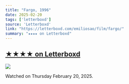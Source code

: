 ```yaml
---
title: "Fargo, 1996"
date: 2025-02-20
tags: ['letterboxd']
source: 'Letterboxd'
link: "https://letterboxd.com/emiliosao/film/fargo/"
summary: "★★★★ on Letterboxd"
---
```


## [★★★★ on Letterboxd](https://letterboxd.com/emiliosao/film/fargo/)

<p><img src="https://a.ltrbxd.com/resized/film-poster/5/1/7/8/1/51781-fargo-0-600-0-900-crop.jpg?v=44835e3b35" /></p>
<p>Watched on Thursday February 20, 2025.</p>